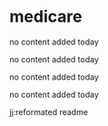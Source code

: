 # medicare
no content added today

no content added today

no content added today

no content added today

jj:reformated readme
